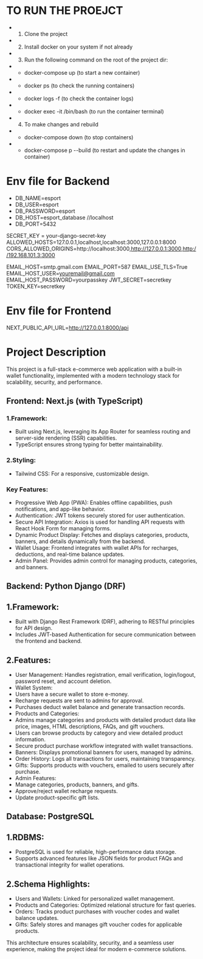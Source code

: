# TO RUN THE PROEJCT

- 1. Clone the project
- 2. Install docker on your system if not already
- 3. Run the following command on the root of the project dir:
- - docker-compose up (to start a new container)
- - docker ps (to check the running containers)
- - docker logs -f <container-id> (to check the container logs)
- - docker exec -it <container-id> /bin/bash (to run the container terminal)
- 4. To make changes and rebuild
- - docker-compose down (to stop containers)
- - docker-compose p --build (to restart and update the changes in container)

# Env file for Backend

- DB_NAME=esport
- DB_USER=esport
- DB_PASSWORD=esport
- DB_HOST=esport_database //localhost
- DB_PORT=5432

SECRET_KEY = your-django-secret-key
ALLOWED_HOSTS=127.0.0.1,localhost,localhost:3000,127.0.0.1:8000
CORS_ALLOWED_ORIGINS=http://localhost:3000,http://127.0.0.1:3000,http://192.168.101.3:3000

EMAIL_HOST=smtp.gmail.com
EMAIL_PORT=587
EMAIL_USE_TLS=True
EMAIL_HOST_USER=youremail@gmail.com
EMAIL_HOST_PASSWORD=yourpasskey
JWT_SECRET=secretkey
TOKEN_KEY=secretkey

# Env file for Frontend

NEXT_PUBLIC_API_URL=http://127.0.0.1:8000/api

# Project Description

This project is a full-stack e-commerce web application with a built-in wallet functionality, implemented with a modern technology stack for scalability, security, and performance.

## Frontend: Next.js (with TypeScript)

### 1.Framework:

- Built using Next.js, leveraging its App Router for seamless routing and server-side rendering (SSR) capabilities.
- TypeScript ensures strong typing for better maintainability.

### 2.Styling:

- Tailwind CSS: For a responsive, customizable design.

### Key Features:

- Progressive Web App (PWA): Enables offline capabilities, push notifications, and app-like behavior.
- Authentication: JWT tokens securely stored for user authentication.
- Secure API Integration: Axios is used for handling API requests with React Hook Form for managing forms.
- Dynamic Product Display: Fetches and displays categories, products, banners, and details dynamically from the backend.
- Wallet Usage: Frontend integrates with wallet APIs for recharges, deductions, and real-time balance updates.
- Admin Panel: Provides admin control for managing products, categories, and banners.

## Backend: Python Django (DRF)

## 1.Framework:

- Built with Django Rest Framework (DRF), adhering to RESTful principles for API design.
- Includes JWT-based Authentication for secure communication between the frontend and backend.

## 2.Features:

- User Management: Handles registration, email verification, login/logout, password reset, and account deletion.
- Wallet System:
- Users have a secure wallet to store e-money.
- Recharge requests are sent to admins for approval.
- Purchases deduct wallet balance and generate transaction records.
- Products and Categories:
- Admins manage categories and products with detailed product data like price, images, HTML descriptions, FAQs, and gift vouchers.
- Users can browse products by category and view detailed product information.
- Secure product purchase workflow integrated with wallet transactions.
- Banners: Displays promotional banners for users, managed by admins.
- Order History: Logs all transactions for users, maintaining transparency.
- Gifts: Supports products with vouchers, emailed to users securely after purchase.
- Admin Features:
- Manage categories, products, banners, and gifts.
- Approve/reject wallet recharge requests.
- Update product-specific gift lists.

## Database: PostgreSQL

## 1.RDBMS:

- PostgreSQL is used for reliable, high-performance data storage.
- Supports advanced features like JSON fields for product FAQs and transactional integrity for wallet operations.

## 2.Schema Highlights:

- Users and Wallets: Linked for personalized wallet management.
- Products and Categories: Optimized relational structure for fast queries.
- Orders: Tracks product purchases with voucher codes and wallet balance updates.
- Gifts: Safely stores and manages gift voucher codes for applicable products.

This architecture ensures scalability, security, and a seamless user experience, making the project ideal for modern e-commerce solutions.
